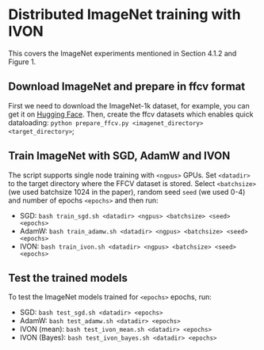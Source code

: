 # Distributed ImageNet training with IVON 
This covers the ImageNet experiments mentioned in Section 4.1.2 and Figure 1. 

## Download ImageNet and prepare in ffcv format 
First we need to download the ImageNet-1k dataset, for example, you can get it on [Hugging Face](https://huggingface.co/datasets/ILSVRC/imagenet-1k). Then, create the ffcv datasets which enables quick dataloading: `python prepare_ffcv.py <imagenet_directory> <target_directory>`; 

## Train ImageNet with SGD, AdamW and IVON 
The script supports single node training with `<ngpus>` GPUs. Set `<datadir>` to the target directory where the FFCV dataset is stored. Select `<batchsize>` (we used batchsize 1024 in the paper), random seed `seed` (we used 0-4) and number of epochs `<epochs>` and then run: 
- SGD: `bash train_sgd.sh <datadir> <ngpus> <batchsize> <seed> <epochs>`
- AdamW: `bash train_adamw.sh <datadir> <ngpus> <batchsize> <seed> <epochs>`
- IVON: `bash train_ivon.sh <datadir> <ngpus> <batchsize> <seed> <epochs>`

## Test the trained models
To test the ImageNet models trained for `<epochs>` epochs, run: 
- SGD: `bash test_sgd.sh <datadir> <epochs>`
- AdamW: `bash test_adamw.sh <datadir> <epochs>`
- IVON (mean): `bash test_ivon_mean.sh <datadir> <epochs>`
- IVON (Bayes): `bash test_ivon_bayes.sh <datadir> <epochs>`
